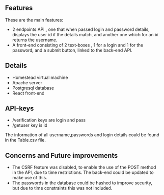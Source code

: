 ## Features

These are the main features:
- 2 endpoints API , one that when passed login and password details, displays the user id if the details match, and another one which for an id returns the username.
- A front-end consisting of 2 text-boxes , 1 for a login and 1 for the password, and a submit button, linked to the back-end API.

## Details

- Homestead virtual machine
- Apache server
- Postgresql database
- React front-end

## API-keys

- /verification keys are login and pass
- /getuser key is id

The information of all username,passwords and login details could be found in the Table.csv file.

## Concerns and Future improvements

- The CSRF feature was disabled, to enable the use of the POST method in the API, due to time restrictions. The back-end could be updated to make use of this.
- The passwords in the database could be hashed to improve security, but due to time constraints this was not included.
